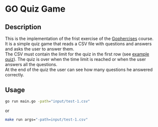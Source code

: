 # GO Quiz Game
## Description
This is the implementation of the frist exercise of the [Gophercises](https://gophercises.com/) course.  
It is a simple quiz game that reads a CSV file with questions and answers and asks the user to answer them.  
The CSV must contain the limit for the quiz in the first row (see [example quiz](input/test-1.csv)).
The quiz is over when the time limit is reached or when the user answers all the questions.  
At the end of the quiz the user can see how many questions he answered correctly.

## Usage
```bash
go run main.go -path="input/test-1.csv"
```
or
```bash
make run args="-path=input/test-1.csv"
```
